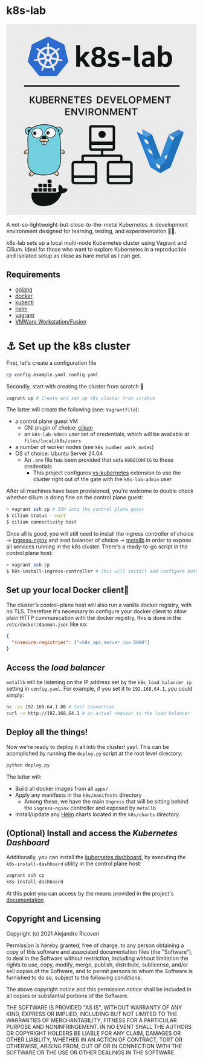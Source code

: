 # k8s-lab

![k8s-lab demo](files/local/images/README.png)

A not-so-lightweight-but-close-to-the-metal Kubernetes ⚓ development environment designed for learning, testing, and experimentation 👨‍💻.

k8s-lab sets up a local multi-node Kubernetes cluster using Vagrant and Cilium. Ideal for those who want to explore Kubernetes in a reproducible and isolated setup as close as bare metal as I can get.

## Requirements

- [golang](https://golang.org)
- [docker](https://docker.com)
- [kubectl](https://kubernetes.io)
- [helm](https://helm.sh)
- [vagrant](https://vagrantup.com)
- [VMWare Workstation/Fusion](https://www.vmware.com/products/desktop-hypervisor/workstation-and-fusion)

# ⚓ Set up the k8s cluster

First, let's create a configuration file

```sh
cp config.example.yaml config.yaml
```

Secondly, start with creating the cluster from scratch 🔨

```sh
vagrant up # Create and set up k8s cluster from scratch
```

The latter will create the following (see: `Vagrantfile`):

- a control plane guest VM
  - CNI plugin of choice: [cilium](https://docs.cilium.io)
  - an `k8s-lab-admin` user set of credentials, which will be available at `files/local/k8s/users`
- a number of worker nodes (see `k8s_number_work_nodes`)
- OS of choice: Ubuntu Server 24.04
  - An `.env` file has been provided that sets `KUBECONFIG` to these credentials
    - This project configures [vs-kubernetes](https://marketplace.visualstudio.com/items?itemName=ms-kubernetes-tools.vscode-kubernetes-tools) extension to use the cluster right out of the gate with the `k8s-lab-admin` user

After all machines have been provisioned, you're welcome to double check whether cilium is doing fine on the control plane guest:

```sh
> vagrant ssh cp # SSH into the control plane guest
$ cilium status --wait
$ cilium connectivity test
```

Once all is good, you will still need to install the ingress controller of choice -> [ingress-nginx](https://github.com/kubernetes/ingress-nginx) and load balancer of choice -> [metallb]() in order to expose all services running in the k8s cluster. There's a ready-to-go script in the control plane host:

```sh
> vagrant ssh cp
$ k8s-install-ingress-controller # This will install and configure both ingress-nginx and metallb
```

## Set up your local Docker client🚢

The cluster's control-plane host will also run a vanilla docker registry, with no TLS. Therefore it's necessary to configure your docker client to allow plain HTTP communication with the docker registry, this is done in the `/etc/docker/daemon.json` like so:

```json
{
  "insecure-registries": ["<k8s_api_server_ip>:5000"]
}
```

## Access the _load balancer_

`metallb` will be listening on the IP address set by the `k8s_load_balancer_ip` setting in `config.yaml`. For example, if you set it to `192.168.64.1`, you could simply:

```sh
nc -zv 192.168.64.1 80 # test connection
curl -v http://192.168.64.1 # an actual request to the load balancer
```

## Deploy all the things!

Now we're ready to deploy it all into the cluster! yay!. This can be acomplished by running the `deploy.py` script at the root level directory:

```sh
python deploy.py
```

The latter will:

- Build all docker images from all `apps/`
- Apply any manifests in the `k8s/manifests` directory
  - Among these, we have the main `Ingress` that will be sitting behind the `ingress-nginx` controller and exposed by `metallb`
- Install/update any [Helm](helm.sh) charts located in the `k8s/charts` directory.

## (Optional) Install and access the _Kubernetes Dashboard_

Additionally, you can install the [kubernetes dashboard](https://github.com/kubernetes/dashboard), by executing the `k8s-install-dashboard` utility in the control plane host:

```sh
vagrant ssh cp
k8s-install-dashboard
```

At this point you can access by the means provided in the project's [documentation](https://github.com/kubernetes/dashboard/blob/master/docs/user/accessing-dashboard/README.md)

## Copyright and Licensing

Copyright (c) 2021 Alejandro Ricoveri

Permission is hereby granted, free of charge, to any person obtaining a copy
of this software and associated documentation files (the "Software"), to deal
in the Software without restriction, including without limitation the rights
to use, copy, modify, merge, publish, distribute, sublicense, and/or sell
copies of the Software, and to permit persons to whom the Software is
furnished to do so, subject to the following conditions:

The above copyright notice and this permission notice shall be included in
all copies or substantial portions of the Software.

THE SOFTWARE IS PROVIDED "AS IS", WITHOUT WARRANTY OF ANY KIND, EXPRESS OR
IMPLIED, INCLUDING BUT NOT LIMITED TO THE WARRANTIES OF MERCHANTABILITY,
FITNESS FOR A PARTICULAR PURPOSE AND NONINFRINGEMENT. IN NO EVENT SHALL THE
AUTHORS OR COPYRIGHT HOLDERS BE LIABLE FOR ANY CLAIM, DAMAGES OR OTHER
LIABILITY, WHETHER IN AN ACTION OF CONTRACT, TORT OR OTHERWISE, ARISING FROM,
OUT OF OR IN CONNECTION WITH THE SOFTWARE OR THE USE OR OTHER DEALINGS IN
THE SOFTWARE.
